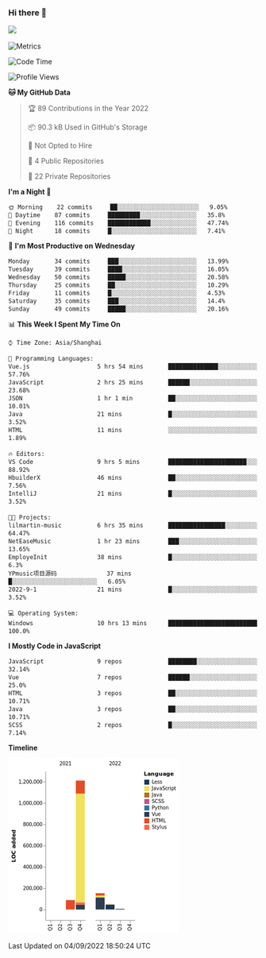 ### Hi there 👋
![](https://github-readme-stats.vercel.app/api?username=Jamartin-create)

![Metrics](https://metrics.lecoq.io/Jamartin-create?template=classic&base.activity=0&base.community=0&base.repositories=0&isocalendar=1&calendar=1&languages=1&base=header%2C%20activity%2C%20community%2C%20repositories%2C%20metadata&base.indepth=false&base.hireable=false&isocalendar=false&isocalendar.duration=full-year&languages=false&languages.limit=8&languages.threshold=0%25&languages.other=false&languages.colors=github&languages.sections=most-used&languages.indepth=false&languages.analysis.timeout=15&languages.categories=markup%2C%20programming&languages.recent.categories=markup%2C%20programming&languages.recent.load=300&languages.recent.days=14&calendar=false&calendar.limit=1&config.timezone=Asia%2FShanghai)

<!--START_SECTION:waka-->
![Code Time](http://img.shields.io/badge/Code%20Time-0%20secs-blue)

![Profile Views](http://img.shields.io/badge/Profile%20Views-31-blue)

**🐱 My GitHub Data** 

> 🏆 89 Contributions in the Year 2022
 > 
> 📦 90.3 kB Used in GitHub's Storage 
 > 
> 🚫 Not Opted to Hire
 > 
> 📜 4 Public Repositories 
 > 
> 🔑 22 Private Repositories  
 > 
**I'm a Night 🦉** 

```text
🌞 Morning    22 commits     ██░░░░░░░░░░░░░░░░░░░░░░░   9.05% 
🌆 Daytime    87 commits     █████████░░░░░░░░░░░░░░░░   35.8% 
🌃 Evening    116 commits    ████████████░░░░░░░░░░░░░   47.74% 
🌙 Night      18 commits     █░░░░░░░░░░░░░░░░░░░░░░░░   7.41%

```
📅 **I'm Most Productive on Wednesday** 

```text
Monday       34 commits     ███░░░░░░░░░░░░░░░░░░░░░░   13.99% 
Tuesday      39 commits     ████░░░░░░░░░░░░░░░░░░░░░   16.05% 
Wednesday    50 commits     █████░░░░░░░░░░░░░░░░░░░░   20.58% 
Thursday     25 commits     ██░░░░░░░░░░░░░░░░░░░░░░░   10.29% 
Friday       11 commits     █░░░░░░░░░░░░░░░░░░░░░░░░   4.53% 
Saturday     35 commits     ███░░░░░░░░░░░░░░░░░░░░░░   14.4% 
Sunday       49 commits     █████░░░░░░░░░░░░░░░░░░░░   20.16%

```


📊 **This Week I Spent My Time On** 

```text
⌚︎ Time Zone: Asia/Shanghai

💬 Programming Languages: 
Vue.js                   5 hrs 54 mins       ██████████████░░░░░░░░░░░   57.76% 
JavaScript               2 hrs 25 mins       ██████░░░░░░░░░░░░░░░░░░░   23.68% 
JSON                     1 hr 1 min          ██░░░░░░░░░░░░░░░░░░░░░░░   10.01% 
Java                     21 mins             █░░░░░░░░░░░░░░░░░░░░░░░░   3.52% 
HTML                     11 mins             ░░░░░░░░░░░░░░░░░░░░░░░░░   1.89%

🔥 Editors: 
VS Code                  9 hrs 5 mins        ██████████████████████░░░   88.92% 
HbuilderX                46 mins             ██░░░░░░░░░░░░░░░░░░░░░░░   7.56% 
IntelliJ                 21 mins             █░░░░░░░░░░░░░░░░░░░░░░░░   3.52%

🐱‍💻 Projects: 
lilmartin-music          6 hrs 35 mins       ████████████████░░░░░░░░░   64.47% 
NetEaseMusic             1 hr 23 mins        ███░░░░░░░░░░░░░░░░░░░░░░   13.65% 
EmployeInit              38 mins             █░░░░░░░░░░░░░░░░░░░░░░░░   6.3% 
YPmusic项目源码              37 mins             █░░░░░░░░░░░░░░░░░░░░░░░░   6.05% 
2022-9-1                 21 mins             █░░░░░░░░░░░░░░░░░░░░░░░░   3.52%

💻 Operating System: 
Windows                  10 hrs 13 mins      █████████████████████████   100.0%

```

**I Mostly Code in JavaScript** 

```text
JavaScript               9 repos             ████████░░░░░░░░░░░░░░░░░   32.14% 
Vue                      7 repos             ██████░░░░░░░░░░░░░░░░░░░   25.0% 
HTML                     3 repos             ██░░░░░░░░░░░░░░░░░░░░░░░   10.71% 
Java                     3 repos             ██░░░░░░░░░░░░░░░░░░░░░░░   10.71% 
SCSS                     2 repos             █░░░░░░░░░░░░░░░░░░░░░░░░   7.14%

```


**Timeline**

![Chart not found](https://raw.githubusercontent.com/Jamartin-create/Jamartin-create/master/charts/bar_graph.png) 


 Last Updated on 04/09/2022 18:50:24 UTC
<!--END_SECTION:waka-->
